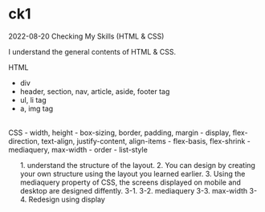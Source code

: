 # ck1

2022-08-20
Checking My Skills (HTML & CSS)

I understand the general contents of HTML & CSS. 

HTML
  - div
  - header, section, nav, article, aside, footer tag
  - ul, li tag
  - a, img tag
<br>
CSS
  - width, height
  - box-sizing, border, padding, margin
  - display, flex-direction, text-align, justify-content, align-items
  - flex-basis, flex-shrink
  - mediaquery, max-width
  - order
  - list-style
<br>
<ul>
1. understand the structure of the layout.
2. You can design by creating your own structure using the layout you learned earlier.
3. Using the mediaquery property of CSS, the screens displayed on mobile and desktop are designed diffently.
  3-1. <meta name="viewport" content="width=divice-width, initial-scale=1.0">
  3-2. mediaquery
  3-3. max-width
  3-4. Redesign using display
</ul>
